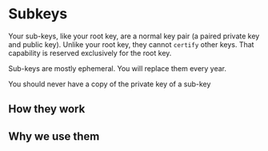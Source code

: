 # Subkeys

Your sub-keys, like your root key, are a normal key pair (a paired private key and public key). Unlike your root key, they cannot `certify` other keys. That capability is reserved exclusively for the root key.

Sub-keys are mostly ephemeral. You will replace them every year.

You should never have a copy of the private key of a sub-key

## How they work



## Why we use them

